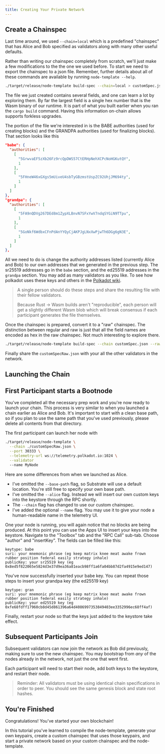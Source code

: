 ```yaml
---
title: Creating Your Private Network
---
```


## Create a Chainspec

Last time around, we used `--chain=local` which is a predefined "chainspec" that has Alice and Bob specified as validators along with many other useful defaults.

Rather than writing our chainspec completely from scratch, we'll just make a few modifications to the the one we used before. To start we need to export the chainspec to a json file. Remember, further details about all of these commands are available by running `node-template --help`.

```bash
./target/release/node-template build-spec --chain=local > customSpec.json
```

The file we just created contains several fields, and one can learn a lot by exploring them. By far the largest field is a single hex number that is the Wasm binary of our runtime. It is part of what you built earlier when you ran the `cargo build` command. Having this information on-chain allows supports forkless upgrades.

The portion of the file we're interested in is the BABE authorities (used for creating blocks) and the GRANDPA authorities (used for finalizing blocks). That section looks like this
```json
"babe": {
  "authorities": [
    [
      "5GrwvaEF5zXb26Fz9rcQpDWS57CtERHpNehXCPcNoHGKutQY",
      1
    ],
    [
      "5FHneW46xGXgs5mUiveU4sbTyGBzmstUspZC92UhjJM694ty",
      1
    ]
  ]
},
"grandpa": {
  "authorities": [
    [
      "5FA9nQDVg267DEd8m1ZypXLBnvN7SFxYwV7ndqSYGiN9TTpu",
      1
    ],
    [
      "5GoNkf6WdbxCFnPdAnYYQyCjAKPJgLNxXwPjwTh6DGg6gN3E",
      1
    ]
  ]
},

```

All we need to do is change the authority addresses listed (currently Alice and Bob) to our own addresses that we generated in the previous step. The sr25519 addresses go in the `babe` section, and the ed25519 addresses in the `grandpa` section. You may add as many validators as you like. To see how polkadot uses these keys and others in the [Polkadot wiki](https://wiki.polkadot.network/docs/en/learn-keys#session-keys).

> A single person should do these steps and share the resulting file with their fellow validators.
>
> Because Rust -> Wasm builds aren't "reproducible", each person will get a slightly different Wasm blob which will break consensus if each participant generates the file themselves.

Once the chainspec is prepared, convert it to a "raw" chainspec. The distinction between regular and raw is just that all the field names are encoded as hex in the raw chainspec. Not much interesting to explore there.

```bash
./target/release/node-template build-spec --chain customSpec.json --raw > customSpecRaw.json
```

Finally share the `customSpecRaw.json` with your all the other validators in the network.

Launching the Chain
-------------------

## First Participant starts a Bootnode

You've completed all the necessary prep work and you're now ready to launch your chain. This process is very similar to when you launched a chain earlier as Alice and Bob. It's important to start with a clean base path, so if you plan to use the same path that you've used previously, please delete all contents from that directory.

The first participant can launch her node with
```bash
./target/release/node-template \
  --chain ./customSpecRaw.json \
  --port 30333 \
  --telemetry-url ws://telemetry.polkadot.io:1024 \
  --validator
  --name MyNode
```
Here are some differences from when we launched as Alice.
* I've omitted the `--base-path` flag, so Substrate will use a default location. You're still free to specify your own base path.
* I've omitted the `--alice` flag. Instead we will insert our own custom keys into the keystore through the RPC shortly.
* The `--chain` flag has changed to use our custom chainspec.
* I've added the optional `--name` flag. You may use it to give your node a human-readable name in the telemetry UI.

One your node is running, you will again notice that no blocks are being produced. At this point you can use the Apps UI to insert your keys into the keystore. Navigate to the "Toolbox" tab and the "RPC Call" sub-tab. Choose "author" and "insertKey". The fields can be filled like this:
```
keytype: babe
suri: your mnemonic phrase (eg keep matrix knee meat awake frown rubber position federal easily strategy inhale)
publicKey: your sr25519 key (eg 0x8ed5f822065e5824d3e37d9ea36a81eacb98ff1a6fa04bb87d2fa4915e9ed147)
```

You've now successfully inserted your babe key. You can repeat those steps to insert your grandpa key (the ed25519 key)
```
keytype: gran
suri: your mnemonic phrase (eg keep matrix knee meat awake frown rubber position federal easily strategy inhale)
publicKey: your ed25519 key (eg 0xfe68fdff17960cb8d45d861396a64d4086997353849403ee3352996ec68ff4af)
```

Finally, restart your node so that the keys just added to the keystore take effect.

## Subsequent Participants Join

Subsequent validators can now join the network as Bob did previously, making sure to use the new chainspec. You may bootstrap from _any_ of the nodes already in the network, not just the one that went first.

Each participant will need to start their node, add both keys to the keystore, and restart their node.

> Reminder: All validators must be using identical chain specifications in order to peer. You should see the same genesis block and state root hashes.

## You're Finished
Congratulations! You've started your own blockchain!

In this tutorial you've learned to compile the node-template, generate your own keypairs, create a custom chainspec that uses those keypairs, and start a private network based on your custom chainspec and the node-template.
